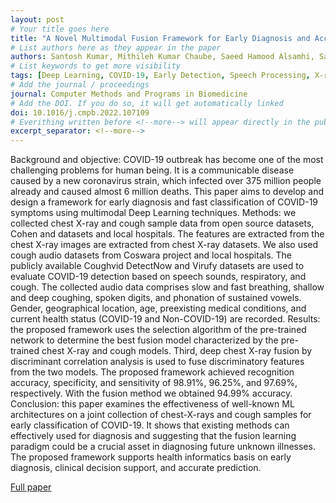 ```yaml
---
layout: post
# Your title goes here
title: "A Novel Multimodal Fusion Framework for Early Diagnosis and Accurate Classification of COVID-19 Patients Using X-ray Images and Speech Signal Processing Techniques"
# List authors here as they appear in the paper
authors: Santosh Kumar, Mithileh Kumar Chaube, Saeed Hamood Alsamhi, Sachin Kumar Gupta, Mohsen Guizani, Raffaele Gravina, Giancarlo Fortino
# List keywords to get more visibility
tags: [Deep Learning, COVID-19, Early Detection, Speech Processing, X-ray Image Classification, multimodel fusion]
# Add the journal / proceedings
journal: Computer Methods and Programs in Biomedicine
# Add the DOI. If you do so, it will get automatically linked
doi: 10.1016/j.cmpb.2022.107109
# Everithing written before <!--more--> will appear directly in the publications page
excerpt_separator: <!--more-->
---
```


Background and objective: COVID-19 outbreak has become one of the most challenging problems for human being. It is a communicable disease caused by a new coronavirus strain, which infected over 375 million people already and caused almost 6 million deaths. This paper aims to develop and design a framework for early diagnosis and fast classification of COVID-19 symptoms using multimodal Deep Learning techniques. Methods: we collected chest X-ray and cough sample data from open source datasets, Cohen and datasets and local hospitals. The features are extracted from the chest X-ray images are extracted from chest X-ray datasets. We also used cough audio datasets from Coswara project and local hospitals. The publicly available Coughvid DetectNow and Virufy datasets are used to evaluate COVID-19 detection based on speech sounds, respiratory, and cough. The collected audio data comprises slow and fast breathing, shallow and deep coughing, spoken digits, and phonation of sustained vowels. Gender, geographical location, age, preexisting medical conditions, and current health status (COVID-19 and Non-COVID-19) are recorded. Results: the proposed framework uses the selection algorithm of the pre-trained network to determine the best fusion model characterized by the pre-trained chest X-ray and cough models. Third, deep chest X-ray fusion by discriminant correlation analysis is used to fuse discriminatory features from the two models. The proposed framework achieved recognition accuracy, specificity, and sensitivity of 98.91%, 96.25%, and 97.69%, respectively. With the fusion method we obtained 94.99% accuracy. Conclusion: this paper examines the effectiveness of well-known ML architectures on a joint collection of chest-X-rays and cough samples for early classification of COVID-19. It shows that existing methods can effectively used for diagnosis and suggesting that the fusion learning paradigm could be a crucial asset in diagnosing future unknown illnesses. The proposed framework supports health informatics basis on early diagnosis, clinical decision support, and accurate prediction.
<!--more-->

[Full paper](https://doi.org/10.3390/app12010349)
